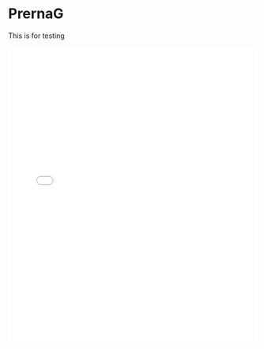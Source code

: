 # PrernaG
This is for testing 
<iframe src="your-html-file-url" width="100%" height="600px" frameborder="0"></iframe>
